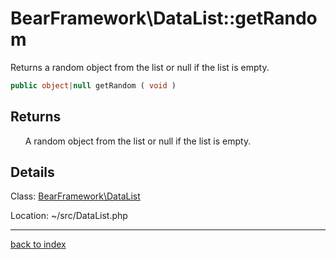 # BearFramework\DataList::getRandom

Returns a random object from the list or null if the list is empty.

```php
public object|null getRandom ( void )
```

## Returns

&nbsp;&nbsp;&nbsp;&nbsp;&nbsp;&nbsp;A random object from the list or null if the list is empty.

## Details

Class: [BearFramework\DataList](bearframework.datalist.class.md)

Location: ~/src/DataList.php

---

[back to index](index.md)

